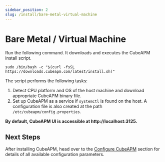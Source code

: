 ```yaml
---
sidebar_position: 2
slug: /install/bare-metal-virtual-machine
---
```


# Bare Metal / Virtual Machine

Run the following command. It downloads and executes the CubeAPM install script.

```shell
sudo /bin/bash -c "$(curl -fsSL https://downloads.cubeapm.com/latest/install.sh)"
```

The script performs the following tasks:

1. Detect CPU platform and OS of the host machine and download appropriate CubeAPM binary file.
2. Set up CubeAPM as a service if `systemctl` is found on the host. A configuration file is also created at the path `/etc/cubeapm/config.properties`.

**By default, CubeAPM UI is accessible at http://localhost:3125.**

## Next Steps

After installing CubeAPM, head over to the [Configure CubeAPM](../configuration/configuration.md) section for details of all available configuration parameters.
